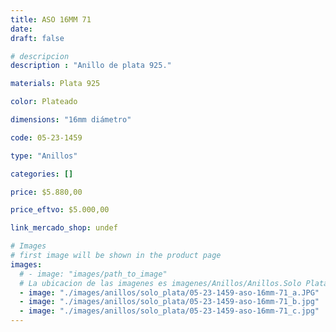 ```yaml
---
title: ASO 16MM 71
date: 
draft: false

# descripcion
description : "Anillo de plata 925."

materials: Plata 925

color: Plateado

dimensions: "16mm diámetro"

code: 05-23-1459

type: "Anillos"

categories: []

price: $5.880,00

price_eftvo: $5.000,00

link_mercado_shop: undef

# Images
# first image will be shown in the product page
images:
  # - image: "images/path_to_image"
  # La ubicacion de las imagenes es imagenes/Anillos/Anillos.Solo Plata/05-23-1459-aso-16mm-71
  - image: "./images/anillos/solo_plata/05-23-1459-aso-16mm-71_a.JPG"
  - image: "./images/anillos/solo_plata/05-23-1459-aso-16mm-71_b.jpg"
  - image: "./images/anillos/solo_plata/05-23-1459-aso-16mm-71_c.jpg"
---
```

